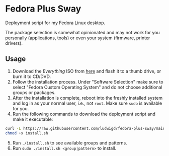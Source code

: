 # Fedora Plus Sway

Deployment script for my Fedora Linux desktop.

The package selection is somewhat opinionated and may not work for you
personally (applications, tools) or even your system (firmware,
printer drivers).

## Usage

1. Download the _Everything_ ISO from
   [here](https://alt.fedoraproject.org/) and flash it to a thumb
   drive, or burn it to CD/DVD.
2. Follow the installation process. Under "Software Selection" make
   sure to select "Fedora Custom Operating System" and do not choose
   additional groups or packages.
3. After the installation is complete, reboot into the freshly
   installed system and log in as your normal user, i.e., not
   `root`. Make sure `sudo` is available for you.
4. Run the following commands to download the deployment script and
   make it executable:
``` bash
curl -L https://raw.githubusercontent.com/ludwigd/fedora-plus-sway/main/install.sh -o install.sh
chmod +x install.sh
```
5. Run `./install.sh` to see available groups and patterns.
6. Run `sudo ./install.sh <group|pattern>` to install. 
